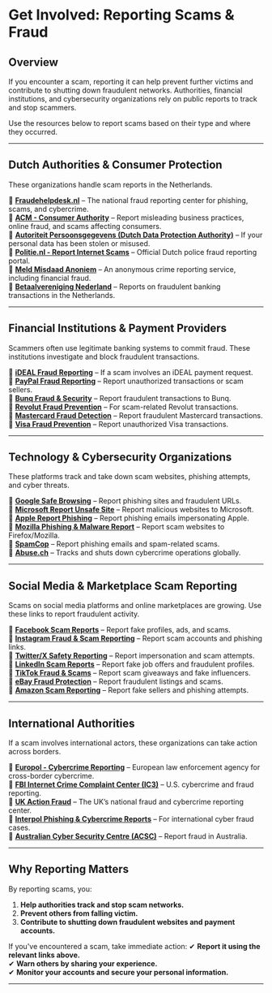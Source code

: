 # Get Involved: Reporting Scams & Fraud

## Overview
If you encounter a scam, reporting it can help prevent further victims and contribute to shutting down fraudulent networks. Authorities, financial institutions, and cybersecurity organizations rely on public reports to track and stop scammers.  

Use the resources below to report scams based on their type and where they occurred.

---

## **Dutch Authorities & Consumer Protection**
These organizations handle scam reports in the Netherlands.

🔹 [**Fraudehelpdesk.nl**](https://www.fraudehelpdesk.nl/) – The national fraud reporting center for phishing, scams, and cybercrime.  
🔹 [**ACM - Consumer Authority**](https://www.acm.nl/) – Report misleading business practices, online fraud, and scams affecting consumers.  
🔹 [**Autoriteit Persoonsgegevens (Dutch Data Protection Authority)**](https://autoriteitpersoonsgegevens.nl/) – If your personal data has been stolen or misused.  
🔹 [**Politie.nl - Report Internet Scams**](https://www.politie.nl/themas/internetoplichting.html) – Official Dutch police fraud reporting portal.  
🔹 [**Meld Misdaad Anoniem**](https://www.meldmisdaadanoniem.nl/) – An anonymous crime reporting service, including financial fraud.  
🔹 [**Betaalvereniging Nederland**](https://www.betaalvereniging.nl/) – Reports on fraudulent banking transactions in the Netherlands.  

---

## **Financial Institutions & Payment Providers**
Scammers often use legitimate banking systems to commit fraud. These institutions investigate and block fraudulent transactions.

🔹 [**iDEAL Fraud Reporting**](https://www.ideal.nl/contact/) – If a scam involves an iDEAL payment request.  
🔹 [**PayPal Fraud Reporting**](https://www.paypal.com/us/security/reporting-issues) – Report unauthorized transactions or scam sellers.  
🔹 [**Bunq Fraud & Security**](https://www.bunq.com/help) – Report fraudulent transactions to Bunq.  
🔹 [**Revolut Fraud Prevention**](https://www.revolut.com/help) – For scam-related Revolut transactions.  
🔹 [**Mastercard Fraud Detection**](https://www.mastercard.us/en-us/personal/get-support/fraud-and-security.html) – Report fraudulent Mastercard transactions.  
🔹 [**Visa Fraud Prevention**](https://usa.visa.com/support/consumer/security.html) – Report unauthorized Visa transactions.  

---

## **Technology & Cybersecurity Organizations**
These platforms track and take down scam websites, phishing attempts, and cyber threats.

🔹 [**Google Safe Browsing**](https://safebrowsing.google.com/) – Report phishing sites and fraudulent URLs.  
🔹 [**Microsoft Report Unsafe Site**](https://www.microsoft.com/en-us/wdsi/support/report-unsafe-site-guest) – Report malicious websites to Microsoft.  
🔹 [**Apple Report Phishing**](https://support.apple.com/en-us/HT204759) – Report phishing emails impersonating Apple.  
🔹 [**Mozilla Phishing & Malware Report**](https://www.mozilla.org/en-US/about/legal/fraud-report/) – Report scam websites to Firefox/Mozilla.  
🔹 [**SpamCop**](https://www.spamcop.net/) – Report phishing emails and spam-related scams.  
🔹 [**Abuse.ch**](https://abuse.ch/) – Tracks and shuts down cybercrime operations globally.  

---

## **Social Media & Marketplace Scam Reporting**
Scams on social media platforms and online marketplaces are growing. Use these links to report fraudulent activity.

🔹 [**Facebook Scam Reports**](https://www.facebook.com/help/167722253287296) – Report fake profiles, ads, and scams.  
🔹 [**Instagram Fraud & Scam Reporting**](https://help.instagram.com/535503073130320) – Report scam accounts and phishing links.  
🔹 [**Twitter/X Safety Reporting**](https://help.twitter.com/en/safety-and-security/report-abusive-behavior) – Report impersonation and scam attempts.  
🔹 [**LinkedIn Scam Reports**](https://www.linkedin.com/help/linkedin/answer/37822) – Report fake job offers and fraudulent profiles.  
🔹 [**TikTok Fraud & Scams**](https://support.tiktok.com/en/safety-hc/report-a-problem) – Report scam giveaways and fake influencers.  
🔹 [**eBay Fraud Protection**](https://pages.ebay.com/securitycenter/) – Report fraudulent listings and scams.  
🔹 [**Amazon Scam Reporting**](https://www.amazon.com/gp/help/customer/display.html?nodeId=201909010) – Report fake sellers and phishing attempts.  

---

## **International Authorities**
If a scam involves international actors, these organizations can take action across borders.

🔹 [**Europol - Cybercrime Reporting**](https://www.europol.europa.eu/report-a-crime) – European law enforcement agency for cross-border cybercrime.  
🔹 [**FBI Internet Crime Complaint Center (IC3)**](https://www.ic3.gov/) – U.S. cybercrime and fraud reporting.  
🔹 [**UK Action Fraud**](https://www.actionfraud.police.uk/) – The UK’s national fraud and cybercrime reporting center.  
🔹 [**Interpol Phishing & Cybercrime Reports**](https://www.interpol.int/Crimes/Cybercrime) – For international cyber fraud cases.  
🔹 [**Australian Cyber Security Centre (ACSC)**](https://www.cyber.gov.au/acsc/report) – Report fraud in Australia.  

---

## **Why Reporting Matters**
By reporting scams, you:
1. **Help authorities track and stop scam networks.**  
2. **Prevent others from falling victim.**  
3. **Contribute to shutting down fraudulent websites and payment accounts.**  

If you've encountered a scam, take immediate action:
✔ **Report it using the relevant links above.**  
✔ **Warn others by sharing your experience.**  
✔ **Monitor your accounts and secure your personal information.**  

---
